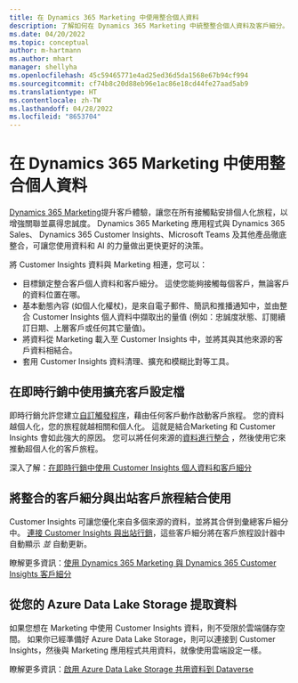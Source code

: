 ```yaml
---
title: 在 Dynamics 365 Marketing 中使用整合個人資料
description: 了解如何在 Dynamics 365 Marketing 中統整整合個人資料及客戶細分。
ms.date: 04/20/2022
ms.topic: conceptual
author: m-hartmann
ms.author: mhart
manager: shellyha
ms.openlocfilehash: 45c59465771e4ad25ed36d5da1568e67b94cf994
ms.sourcegitcommit: cf74b8c20d88eb96e1ac86e18cd44fe27aad5ab9
ms.translationtype: HT
ms.contentlocale: zh-TW
ms.lasthandoff: 04/28/2022
ms.locfileid: "8653704"
---
```

# <a name="work-with-unified-customer-profiles-in-dynamics-365-marketing"></a>在 Dynamics 365 Marketing 中使用整合個人資料

 [Dynamics 365 Marketing](/dynamics365/marketing/overview)提升客戶體驗，讓您在所有接觸點安排個人化旅程，以增強關聯並贏得忠誠度。 Dynamics 365 Marketing 應用程式與 Dynamics 365 Sales、 Dynamics 365 Customer Insights、Microsoft Teams 及其他產品徹底整合，可讓您使用資料和 AI 的力量做出更快更好的決策。

將 Customer Insights 資料與 Marketing 相連，您可以：

- 目標鎖定整合客戶個人資料和客戶細分。 這使您能夠接觸每個客戶，無論客戶的資料位置在哪。
- 基本動態內容 (如個人化權杖)，是來自電子郵件、簡訊和推播通知中，並由整合 Customer Insights 個人資料中擷取出的量值 (例如：忠誠度狀態、訂閱續訂日期、上層客戶或任何其它量值)。
- 將資料從 Marketing 載入至 Customer Insights 中，並將其與其他來源的客戶資料相結合。
- 套用 Customer Insights 資料清理、擴充和模糊比對等工具。


## <a name="use-rich-customer-profiles-in-real-time-marketing"></a>在即時行銷中使用擴充客戶設定檔

即時行銷允許您建立[自訂觸發程序](/dynamics365/marketing/real-time-marketing-custom-triggers)，藉由任何客戶動作啟動客戶旅程。 您的資料越個人化，您的旅程就越相關和個人化。 這就是結合Marketing 和 Customer Insights 會如此強大的原因。 您可以將任何來源的[資料進行整合](data-unification.md) ，然後使用它來推動超個人化的客戶旅程。

深入了解：[在即時行銷中使用 Customer Insights 個人資料和客戶細分](/dynamics365/marketing/real-time-marketing-ci-profile)

## <a name="use-unified-segments-with-outbound-customer-journeys"></a>將整合的客戶細分與出站客戶旅程結合使用

Customer Insights 可讓您優化來自多個來源的資料，並將其合併到彙總客戶細分中。 [連接 Customer Insights 與出站行銷](export-dynamics365-marketing.md)，這些客戶細分將在客戶旅程設計器中自動顯示 *並* 自動更新。

瞭解更多資訊：[使用 Dynamics 365 Marketing 與 Dynamics 365 Customer Insights 客戶細分](/dynamics365/marketing/customer-insights-segments)

## <a name="pull-data-from-your-own-azure-data-lake-storage"></a>從您的 Azure Data Lake Storage 提取資料

如果您想在 Marketing 中使用 Customer Insights 資料，則不受限於雲端儲存空間。 如果你已經準備好 Azure Data Lake Storage，則可以連接到 Customer Insights，然後與 Marketing 應用程式共用資料，就像使用雲端設定一樣。

瞭解更多資訊：[啟用 Azure Data Lake Storage 共用資料到 Dataverse](manage-environments.md#enable-data-sharing-with-dataverse-from-your-own-azure-data-lake-storage-preview)